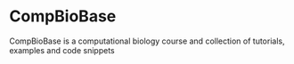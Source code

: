 # CompBioBase
CompBioBase is a computational biology course and collection of tutorials, examples and code snippets
